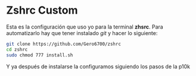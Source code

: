 # Zshrc Custom

Esta es la configuración que uso yo para la terminal **zhsrc**. Para automatizarlo hay que tener instalado *git* y hacer lo siguiente:

``` bash
git clone https://github.com/Gero6700/zshrc
cd zshrc
sudo chmod 777 install.sh
```

Y ya después de instalarse la configuramos siguiendo los pasos de la p10k